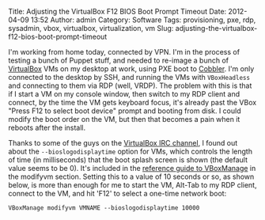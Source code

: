 Title: Adjusting the VirtualBox F12 BIOS Boot Prompt Timeout
Date: 2012-04-09 13:52
Author: admin
Category: Software
Tags: provisioning, pxe, rdp, sysadmin, vbox, virtualbox, virtualization, vm
Slug: adjusting-the-virtualbox-f12-bios-boot-prompt-timeout

I'm working from home today, connected by VPN. I'm in the process of
testing a bunch of Puppet stuff, and needed to re-image a bunch of
[VirtualBox](https://www.virtualbox.org/) VMs on my desktop at work,
using PXE boot to [Cobbler](https://fedorahosted.org/cobbler/). I'm only
connected to the desktop by SSH, and running the VMs with `VBoxHeadless`
and connecting to them via RDP (well, VRDP). The problem with this is
that if I start a VM on my console window, then switch to my RDP client
and connect, by the time the VM gets keyboard focus, it's already past
the VBox "Press F12 to select boot device" prompt and booting from disk.
I could modify the boot order on the VM, but then that becomes a pain
when it reboots after the install.

Thanks to some of the guys on the [VirtualBox IRC
channel](https://www.virtualbox.org/wiki/IRC), I found out about the
`--bioslogodisplaytime` option for VMs, which controls the length of
time (in milliseconds) that the boot splash screen is shown (the default
value seems to be 0). It's included in the [reference guide to
VBoxManage](http://www.virtualbox.org/manual/ch08.html#vboxmanage-modifyvm)
in the modifyvm section. Setting this to a value of 10 seconds or so, as
shown below, is more than enough for me to start the VM, Alt-Tab to my
RDP client, connect to the VM, and hit 'F12' to select a one-time
network boot:

~~~~{.text}
VBoxManage modifyvm VMNAME --bioslogodisplaytime 10000
~~~~
